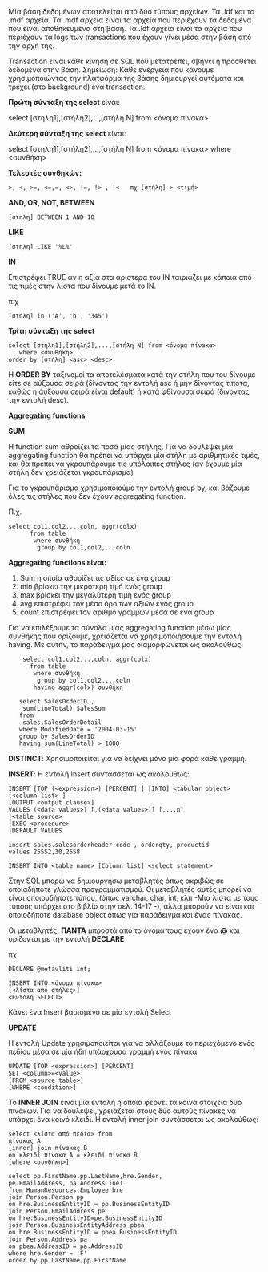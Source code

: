 Μία βάση δεδομένων αποτελείται από δύο τύπους αρχείων.
Τα .ldf και τα .mdf αρχεία.
Τα .mdf αρχεία είναι τα αρχεία που περιέχουν τα δεδομένα που είναι αποθηκευμένα 
στη βάση. 
Τα .ldf αρχεία είναι τα αρχεία που περιέχουν τα logs των transactions που έχουν 
γίνει μέσα στην βάση από την αρχή της.

Transaction είναι κάθε κίνηση σε SQL που μετατρέπει, σβήνει ή προσθέτει δεδομένα
στην βάση. Σημείωση: Κάθε ενέργεια που κάνουμε χρησιμοποιώντας την πλατφόρμα 
της βάσης δημιουργεί αυτόματα και τρέχει (στο background) ένα transaction.

**Πρώτη σύνταξη της select** είναι:

select [στηλη1],[στήλη2],...,[στήλη Ν] from <όνομα πίνακα>

**Δεύτερη σύνταξη της select** είναι:

select [στηλη1],[στήλη2],...,[στήλη Ν] from <όνομα πίνακα> 
   where <συνθήκη>

**Τελεστές συνθηκών:**

`>, <, >=, <=,=, <>, !=, !> , !<   πχ [στήλη] > <τιμή>`

**AND, OR, NOT, BETWEEN**

`[στηλη] BETWEEN 1 AND 10`

**LIKE**

`[στηλη] LIKE '%L%'`

**IN** 

Επιστρέφει TRUE αν η αξία στα αριστερα του IN ταιριάζει με κάποια από τις τιμές
 στην λίστα που δίνουμε μετά το IN. 

π.χ 

`[στήλη] in ('A', 'b', '345')`

**Τρίτη σύνταξη της select**

```
select [στηλη1],[στήλη2],...,[στήλη Ν] from <όνομα πίνακα> 
   where <συνθήκη>
order by [στήλη] <asc> <desc>
```
   
H **ORDER BY** ταξινομεί τα αποτελέσματα κατά την στήλη που του δίνουμε είτε 
σε αύξουσα σειρά (δίνοντας την εντολή asc ή μην δίνοντας τίποτα, καθώς η άυξουσα
σειρά είναι default) ή κατά φθίνουσα σειρά (δινοντας την εντολή desc).


**Aggregating functions**

**SUM**

H function sum αθροίζει τα ποσά μίας στήλης. Για να δουλέψει μία 
aggregating function θα πρέπει να υπάρχει μία στήλη με αριθμητικές τιμές,
και θα πρέπει να γκρουπάρουμε τις υπόλοιπες στήλες
(αν έχουμε μία στήλη δεν χρειάζεται γκρουπάρισμα)

Για το γκρουπάρισμα χρησιμοποιούμε την εντολή group by, και βάζουμε όλες τις 
στήλες που δεν έχουν aggregating function.

Π.χ.
```
select col1,col2,..,coln, aggr(colx)
      from table
       where συνθήκη
        group by col1,col2,..,coln
```

**Aggregating functions είναι:**

1. Sum η οποία αθροίζει τις αξίες σε ένα group
2. min βρίσκει την μικρότερη τιμή ενός group
3. max βρίσκει την μεγαλύτερη τιμή ενός group
4. avg επιστρέφει τον μέσο όρο των αξιών ενός group
5. count επιστρέφει τον αριθμό γραμμών μέσα σε ένα group

Για να επιλέξουμε τα σύνολα μίας aggregating function μέσω μίας συνθήκης 
που ορίζουμε, χρειάζεται να χρησιμοποιήσουμε την εντολή having. Με αυτήν, 
το παράδειγμά μας διαμορφώνεται ως ακολούθως:

```
    select col1,col2,..,coln, aggr(colx)
      from table
       where συνθήκη
        group by col1,col2,..,coln
       having aggr(colx) συνθήκη

   select SalesOrderID , 
    sum(LineTotal) SalesSum
   from 
    sales.SalesOrderDetail
   where ModifiedDate = '2004-03-15'
   group by SalesOrderID
   having sum(LineTotal) > 1000
```

**DISTINCT**: Χρησιμοποιείται για να δείχνει μόνο μία φορά κάθε γραμμή.

**INSERT**: Η εντολή Insert συντάσσεται ως ακολούθως:

```
INSERT [TOP (<expression>) [PERCENT] ] [INTO] <tabular object> 
[<column list> ] 
[OUTPUT <output clause>]
VALUES (<data values>) [,(<data values>)] [,...n]
|<table source>
|EXEC <procedure>
|DEFAULT VALUES
```

```
insert sales.salesorderheader code , orderqty, productid
values 25552,30,2558

INSERT INTO <table name> [Column list] <select statement>
```

Στην SQL μπορώ να δημιουργήσω μεταβλητές όπως ακριβώς σε οποιαδήποτε 
γλώσσα προγραμματισμού. Οι μεταβλητές αυτές μπορεί να είναι οποιουδήποτε
τύπου, (όπως varchar, char, int, κλπ -Μια λίστα με τους τύπους υπάρχει στο 
βιβλίο στην σελ. 14-17 -), αλλα μπορούν να είναι και οποιοδήποτε database object
όπως για παράδειγμα και ένας πίνακας.

Οι μεταβλητές, **ΠΑΝΤΑ** μπροστά από το όνομά τους έχουν ένα **@**
και ορίζονται με την εντολή **DECLARE**

πχ

`DECLARE @metavliti int;`

```
INSERT INTO <όνομα πίνακα>
[<λίστα από στήλες>]
<Εντολή SELECT>
```

Κάνει ένα Insert βασισμένο σε μία εντολή Select

**UPDATE**

Η εντολή Update χρησιμοποιείται για να αλλάξουμε το περιεχόμενο ενός πεδίου μέσα
σε μία ήδη υπάρχουσα γραμμή ενός πίνακα.

```
UPDATE [TOP <expression>] [PERCENT]
SET <column>=<value>
[FROM <source table>]
[WHERE <condition>]
```

Το **INNER JOIN** είναι μία εντολή η οποία φέρνει τα κοινά στοιχεία δύο πινάκων. 
Για να δουλέψει, χρειάζεται στους δύο αυτούς πίνακες να υπάρχει ένα κοινό 
κλειδί. Η εντολή inner join συντάσσεται ως ακολούθως:

```
select <λίστα από πεδία> from
πίνακας Α
[inner] join πίνακας Β
on κλειδί πίνακα Α = κλειδί πίνακα Β
[where <συνθήκη>]
```

```
select pp.FirstName,pp.LastName,hre.Gender,
pe.EmailAddress, pa.AddressLine1
from HumanResources.Employee hre
join Person.Person pp
on hre.BusinessEntityID = pp.BusinessEntityID
join Person.EmailAddress pe
on hre.BusinessEntityID=pe.BusinessEntityID
join Person.BusinessEntityAddress pbea
on hre.BusinessEntityID = pbea.BusinessEntityID
join Person.Address pa
on pbea.AddressID = pa.AddressID
where hre.Gender = 'F'
order by pp.LastName,pp.FirstName
```






























